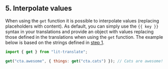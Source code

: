 ## 5. Interpolate values

When using the `get` function it is possible to interpolate values (replacing placeholders with content). As default, you can simply use the `{{ key }}` syntax in your translations and provide an object with values replacing those defined in the translations when using the `get` function. The example below is based on the strings defined in [step 1](#-1-define-the-translations).

```js
import { get } from "lit-translate";

get("cta.awesome", { things: get("cta.cats") }); // Cats are awesome!
```

